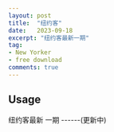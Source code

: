 ```yaml
---
layout: post
title:  "纽约客"
date:   2023-09-18
excerpt: "纽约客最新一期"
tag:
- New Yorker 
- free download
comments: true
---
```



## Usage

纽约客最新 一期 ------(更新中)
